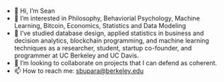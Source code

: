 - 👋 Hi, I’m Sean
- 👀 I’m interested in Philosophy, Behaviorial Psychology, Machine Learning, Bitcoin, Economics, Statistics and Data Modeling
- 🌱 I’ve studied database design, applied statistics in business and decision analytics, blockchain programming, and machine learning techniques as a researcher, student, startup co-founder, and programmer at UC Berkeley and UC Davis.
- 💞️ I’m looking to collaborate on projects that I can defend as coherent.
- 📫 How to reach me: sbupara@berkeley.edu

<!---
sbupara/sbupara is a ✨ special ✨ repository because its `README.md` (this file) appears on your GitHub profile.
You can click the Preview link to take a look at your changes.
--->
